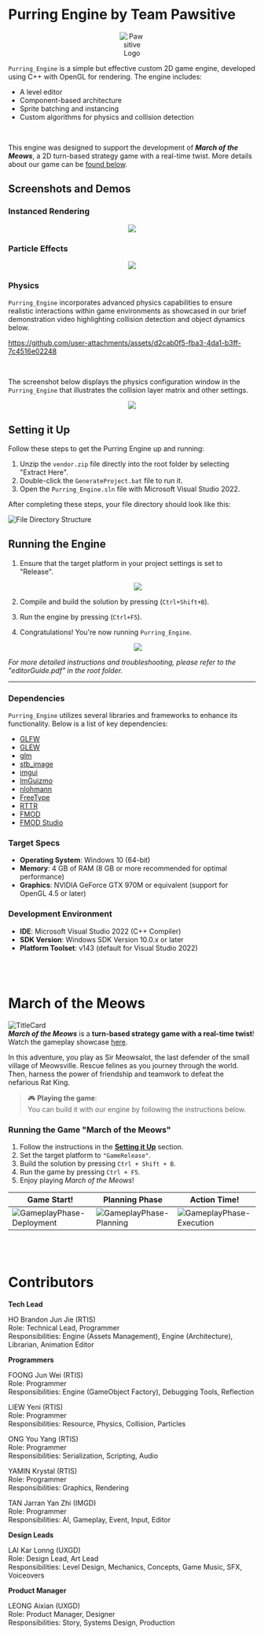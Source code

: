 # Purring Engine by Team Pawsitive
<p align="center">
  <img alt="Pawsitive Logo" src="https://github.com/user-attachments/assets/edb1c22b-9a3d-44e1-9e4a-66e671ce746e" style="max-width:50px;height:auto;"/>
</p>

`Purring_Engine` is a simple but effective custom 2D game engine, developed using C++ with OpenGL for rendering.
The engine includes:
- A level editor
- Component-based architecture
- Sprite batching and instancing
- Custom algorithms for physics and collision detection
</br>

This engine was designed to support the development of _**March of the Meows**_, a 2D turn-based strategy game with a real-time twist. More details about our game can be [found below](#March-of-the-Meows).


## Screenshots and Demos

### Instanced Rendering
<p align="center">
  <img src="https://github.com/user-attachments/assets/df7e2e1b-b94e-4243-96f9-e058bdfc364a"/>
</p>

### Particle Effects
<p align="center">
  <img src="https://github.com/user-attachments/assets/310e6036-e8f1-4279-9e29-056c92daadd3"/>
</p>

### Physics
`Purring_Engine` incorporates advanced physics capabilities to ensure realistic interactions within game environments as showcased in our brief demonstration video highlighting collision detection and object dynamics below.

https://github.com/user-attachments/assets/d2cab0f5-fba3-4da1-b3ff-7c4516e02248

</br>

The screenshot below displays the physics configuration window in the `Purring_Engine` that illustrates the collision layer matrix and other settings.
<p align="center">
  <img src="https://github.com/user-attachments/assets/c871c821-6dd2-4e83-8577-7e7f400b6298"/>
</p>

## Setting it Up
Follow these steps to get the Purring Engine up and running:
1. Unzip the `vendor.zip` file directly into the root folder by selecting "Extract Here".
2. Double-click the `GenerateProject.bat` file to run it.
3. Open the `Purring_Engine.sln` file with Microsoft Visual Studio 2022.

After completing these steps, your file directory should look like this:

![File Directory Structure](https://github.com/user-attachments/assets/f51675f4-76d0-4c1e-970c-a5ed2f78585b)


## Running the Engine
1. Ensure that the target platform in your project settings is set to "Release".
   <p align="center">
     <img src="https://github.com/user-attachments/assets/bfb1899d-4750-4322-8169-fe7bca357af2"/>
   </p>
2. Compile and build the solution by pressing (`Ctrl+Shift+B`).
3. Run the engine by pressing (`Ctrl+F5`).
4. Congratulations! You're now running `Purring_Engine`.

   <p align="center">
     <img src="https://github.com/user-attachments/assets/2d7d97f8-050d-4e46-a2e0-43681f543806"/>
   </p>
   
_For more detailed instructions and troubleshooting, please refer to the "editorGuide.pdf" in the root folder._

---

### Dependencies
`Purring_Engine` utilizes several libraries and frameworks to enhance its functionality. Below is a list of key dependencies:

- [GLFW](https://github.com/glfw/glfw)
- [GLEW](https://github.com/nigels-com/glew)
- [glm](https://github.com/g-truc/glm)
- [stb_image](https://github.com/nothings/stb)
- [imgui](https://github.com/ocornut/imgui)
- [ImGuizmo](https://github.com/CedricGuillemet/ImGuizmo)
- [nlohmann](https://github.com/nlohmann/json)
- [FreeType](https://freetype.org/)
- [RTTR](https://github.com/rttrorg/rttr)
- [FMOD](https://fmod.com/)
- [FMOD Studio](https://fmod.com/)

### Target Specs
- **Operating System**: Windows 10 (64-bit)
- **Memory**: 4 GB of RAM (8 GB or more recommended for optimal performance)
- **Graphics**: NVIDIA GeForce GTX 970M or equivalent (support for OpenGL 4.5 or later)

### Development Environment
- **IDE**: Microsoft Visual Studio 2022 (C++ Compiler)
- **SDK Version**: Windows SDK Version 10.0.x or later
- **Platform Toolset**: v143 (default for Visual Studio 2022)

</br></br>

# March of the Meows
![TitleCard](https://github.com/user-attachments/assets/5bc3f443-6ba7-4a94-8b56-367d4a0566e3) </br>
_**March of the Meows**_ is a **turn-based strategy game with a real-time twist**!  Watch the gameplay showcase [here](https://youtu.be/nU-O-rKS07c).

In this adventure, you play as Sir Meowsalot, the last defender of the small village of Meowsville. Rescue felines as you journey through the world. Then, harness the power of friendship and teamwork to defeat the nefarious Rat King.

> 🎮 **Playing the game**:  
> You can build it with our engine by following the instructions below.

### Running the Game "March of the Meows"
1. Follow the instructions in the [**Setting it Up**](#setting-it-up) section.
2. Set the target platform to `"GameRelease"`.
3. Build the solution by pressing `Ctrl + Shift + B`.
4. Run the game by pressing `Ctrl + F5`.
5. Enjoy playing _March of the Meows_!

| Game Start! | Planning Phase | Action Time! |
|---|---|---|
| ![GameplayPhase-Deployment](https://github.com/user-attachments/assets/7decc6b1-4314-482b-9b2a-0122059cb562) | ![GameplayPhase-Planning](https://github.com/user-attachments/assets/da3a6a33-0470-4064-9c11-4d6ffb3c21e6) | ![GameplayPhase-Execution](https://github.com/user-attachments/assets/010ac2dd-cf67-4c2e-8413-6d635037cd03) |

</br></br>

# Contributors 
**Tech Lead**

HO Brandon Jun Jie (RTIS) </br>
Role: Technical Lead, Programmer </br>
Responsibilities: Engine (Assets Management), Engine (Architecture), Librarian, Animation Editor </br>

**Programmers**

FOONG Jun Wei (RTIS) </br>
Role: Programmer </br>
Responsibilities: Engine (GameObject Factory), Debugging Tools, Reflection </br>

LIEW Yeni (RTIS) </br>
Role: Programmer </br>
Responsibilities: Resource, Physics, Collision, Particles </br>

ONG You Yang (RTIS) </br>
Role: Programmer </br>
Responsibilities: Serialization, Scripting, Audio </br>

YAMIN Krystal (RTIS) </br>
Role: Programmer </br>
Responsibilities: Graphics, Rendering </br>

TAN Jarran Yan Zhi (IMGD) </br>
Role: Programmer </br>
Responsibilities: AI, Gameplay, Event, Input, Editor </br>

**Design Leads**

LAI Kar Lonng (UXGD) </br>
Role: Design Lead, Art Lead </br>
Responsibilities: Level Design, Mechanics, Concepts, Game Music, SFX, Voiceovers </br>

**Product Manager**

LEONG Aixian (UXGD) </br>
Role: Product Manager, Designer </br>
Responsibilities: Story, Systems Design, Production </br>

